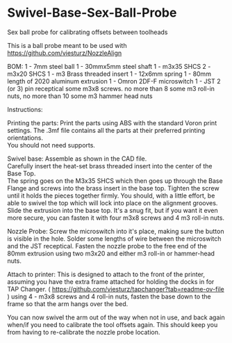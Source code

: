 # Swivel-Base-Sex-Ball-Probe
Sex ball probe for calibrating offsets between toolheads

This is a ball probe meant to be used with https://github.com/viesturz/NozzleAlign

BOM: 
1 - 7mm steel ball
1 - 30mmx5mm steel shaft
1 - m3x35 SHCS
2 - m3x20 SHCS
1 - m3 Brass threaded insert
1 - 12x6mm spring
1 - 80mm length of 2020 aluminum extrusion
1 - Omron 2DF-F microswitch
1 - JST 2 (or 3) pin receptical
some m3x8 screws.  no more than 8 
some m3 roll-in nuts, no more than 10
some m3 hammer head nuts

Instructions: 

Printing the parts:
Print the parts using ABS with the standard Voron print settings.
The .3mf file contains all the parts at their preferred printing orientations.  
You should not need supports.

Swivel base:
Assemble as shown in the CAD file.  
Carefully insert the heat-set brass threaded insert into the center of the Base Top.  
The spring goes on the M3x35 SHCS which then goes up through the Base Flange and screws into the brass insert in the base top.
Tighten the screw until it holds the pieces together firmly.  You should, with a little effort, be able to swivel the top which will lock into place on the alignment grooves.
Slide the extrusion into the base top.  It's a snug fit, but if you want it even more secure, you can fasten it with four m3x8 screws and 4 m3 roll-in nuts.

Nozzle Probe:
Screw the microswitch into it's place, making sure the button is visible in the hole.
Solder some lengths of wire between the microswitch and the JST receptical.
Fasten the nozzle probe to the free end of the 80mm extrusion using two m3x20 and either m3 roll-in or hammer-head nuts.

Attach to printer:
This is designed to attach to the front of the printer, assuming you have the extra frame attached for holding the docks in for TAP Changer. ( https://github.com/viesturz/tapchanger?tab=readme-ov-file )
using 4 - m3x8 screws and 4 roll-in nuts, fasten the base down to the frame so that the arm hangs over the bed.

You can now swivel the arm out of the way when not in use, and back again when/if you need to calibrate the tool offsets again.
This should keep you from having to re-calibrate the nozzle probe location. 
